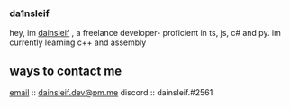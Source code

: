 ### da1nsleif
hey, im [dainsleif](https://github.com/da1nsleif) , a freelance developer- proficient in ts, js, c# and py.
im currently learning c++ and assembly

## ways to contact me
[email](mailto:dainsleif.dev@pm.me) :: dainsleif.dev@pm.me
discord :: dainsleif.#2561
